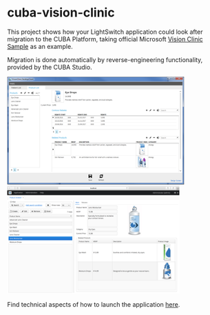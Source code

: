 # cuba-vision-clinic

This project shows how your LightSwitch application could look after migration to the CUBA Platform, taking official Microsoft [Vision Clinic Sample](https://code.msdn.microsoft.com/windowsdesktop/Visual-Studio-LightSwitch-c8e92df4) as an example.

Migration is done automatically by reverse-engineering functionality, provided by the CUBA Studio.

<img src="https://github.com/aleksey-stukalov/cuba-vision-clinic/blob/master/screenshots/LS-products-screen.png" alt="Product screen in LightSwitch app" height="250px">
<img src="https://github.com/aleksey-stukalov/cuba-vision-clinic/blob/master/screenshots/CUBA-products-screen.png" alt="Product screen in CUBA app" height="250px">

Find technical aspects of how to launch the application [here](https://github.com/aleksey-stukalov/cuba-vision-clinic/wiki).
